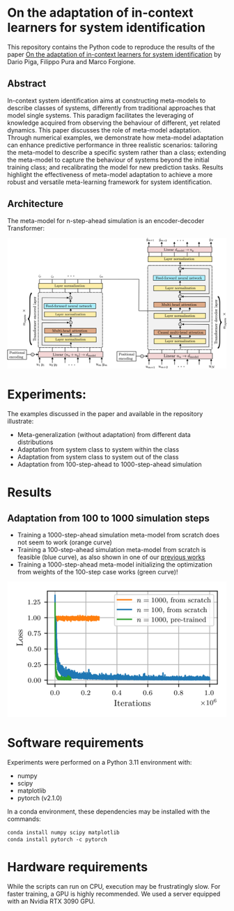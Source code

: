 # On the adaptation of in-context learners for system identification

This repository contains the Python code to reproduce the results of the paper [On the adaptation of in-context learners for system identification](http://arxiv.org/abs/2312.04083)
by Dario Piga, Filippo Pura and Marco Forgione.


## Abstract
In-context  system identification  aims at constructing meta-models to describe classes of systems, differently from traditional approaches that model  single systems. This paradigm facilitates the leveraging of knowledge acquired from observing the behaviour of different, yet related dynamics. This paper discusses  the role of meta-model adaptation. Through numerical examples, we demonstrate how meta-model adaptation can enhance predictive performance in three realistic scenarios: tailoring the meta-model to describe a specific system rather than a class; extending the meta-model to capture the behaviour of systems beyond the initial training class; and recalibrating the model for new prediction tasks. Results highlight the effectiveness of meta-model adaptation to achieve a more robust and versatile meta-learning framework for system identification.

## Architecture

The meta-model for n-step-ahead simulation is an encoder-decoder Transformer:

<!-- ![Encoder-decoder transformer](fig/encoder_decoder_architecture.png "Generalized multi-step-ahead simulation") -->
<img src="doc/paper/img/architecture/encoder_decoder_architecture.png"  width="1400">

# Experiments:
The examples discussed in the paper and available in the repository illustrate:
 * Meta-generalization (without adaptation) from different data distributions
 * Adaptation from system class to system within the class
 * Adaptation from system class to system out of the class
 * Adaptation from 100-step-ahead to 1000-step-ahead simulation

# Results
## Adaptation from 100 to 1000 simulation steps
* Training a 1000-step-ahead simulation meta-model from scratch does not seem to work (orange curve)
* Training a 100-step-ahead simulation meta-model from scratch is feasible (blue curve), as also shown in one of our [previous works](https://github.com/forgi86/sysid-transformers)
* Training a 1000-step-ahead meta-model initializing the optimization from weights of the 100-step case works (green curve)!
  
<img src="doc/paper/img/short_long/wh_pretrain_iterations.png"  width="700">

# Software requirements
Experiments were performed on a Python 3.11 environment with:

 * numpy
 * scipy
 * matplotlib
 * pytorch (v2.1.0)
 
In a conda environment, these dependencies may be installed with the commands:

```
conda install numpy scipy matplotlib
conda install pytorch -c pytorch
```


# Hardware requirements
While the scripts can run on CPU, execution may be frustratingly slow. For faster training, a GPU is highly recommended.
We used a server equipped with an Nvidia RTX 3090 GPU.

<!--

# Citing

If you find this project useful, we encourage you to:

* Star this repository :star: 



* Cite the [paper](https://arxiv.org/abs/2206.12928) 
```
@article{forgione2023a,
  title=In-context learning for model-free system identification},
  author={Forgione, M. and Pura, F. and Piga, D.},
  journal={arXiv preprint arXiv:2308.13380},
  year={2022}
} 
```
-->
